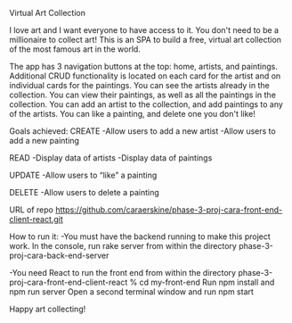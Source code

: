 Virtual Art Collection

I love art and I want everyone to have access to it. 
You don't need to be a millionaire to collect art!
This is an SPA to build a free, virtual art collection of 
the most famous art in the world.

The app has 3 navigation buttons at the top: home, artists, and paintings. 
Additional CRUD functionality is located on each card for the artist 
and on individual cards for the paintings. You can see the artists 
already in the collection. You can view their paintings, as well as 
all the paintings in the collection. You can add an artist to the 
collection, and add paintings to any of the artists. You can like a 
painting, and delete one you don't like!

Goals achieved:
CREATE
-Allow users to add a new artist
-Allow users to add a new painting 

READ 
-Display data of artists
-Display data of paintings 

UPDATE
-Allow users to “like” a painting

DELETE
-Allow users to delete a painting

URL of repo
https://github.com/caraerskine/phase-3-proj-cara-front-end-client-react.git

How to run it:
-You must have the backend running to make this project 
work. In the console, run rake server from within the directory 
phase-3-proj-cara-back-end-server
    
-You need React to run the front end from
within the directory
phase-3-proj-cara-front-end-client-react % cd my-front-end
Run npm install and npm run server
Open a second terminal window and run npm start
   
Happy art collecting!

